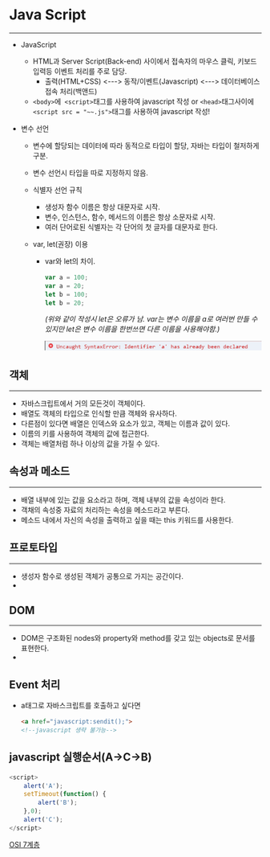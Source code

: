 <h1>Java Script</h1>

---

* JavaScript
  * HTML과 Server Script(Back-end) 사이에서 접속자의 마우스 클릭, 키보드 입력등 이벤트 처리를 주로 담당.
    * 출력(HTML+CSS) <---> 동작/이벤트(Javascript) <---> 데이터베이스 접속 처리(백앤드)
  * `<body>`에` <script>`태그를 사용하여 javascript 작성 or  `<head>`태그사이에 `<script src = "~~.js">`태그를 사용하여 javascript 작성!

* 변수 선언

  * 변수에 할당되는 데이터에 따라 동적으로 타입이 할당, 자바는 타입이 철저하게 구분.

  * 변수 선언시 타입을 따로 지정하지 않음.

  * 식별자 선언 규칙

    * 생성자 함수 이름은 항상 대문자로 시작.
    * 변수, 인스턴스, 함수, 메서드의 이름은 항상 소문자로 시작.
    * 여러 단어로된 식별자는 각 단어의 첫 글자를 대문자로 한다.
  
  * var, let(권장) 이용
  
    * var와 let의 차이.
  
      ```javascript
      var a = 100;
      var a = 20;
      let b = 100;
      let b = 20;
      ```
  
      *(위와 같이 작성시 let은 오류가 남. var는 변수 이름을 a로 여러번 만들 수 있지만 let은 변수 이름을 한번쓰면 다른 이름을 사용해야함.)*
  
      ![제목 없음](javascript.assets/%EC%A0%9C%EB%AA%A9%20%EC%97%86%EC%9D%8C.png)

## 객체

---

* 자바스크립트에서 거의 모든것이 객체이다.
* 배열도 객체의 타입으로 인식할 만큼 객체와 유사하다.
* 다른점이 있다면 배열은 인덱스와 요소가 있고, 객체는 이름과 값이 있다.
* 이름의 키를 사용하여 객체의 값에 접근한다.
* 객체는 배열처럼 하나 이상의 값을 가질 수 있다.

## 속성과 메소드

---

* 배열 내부에 있는 값을 요소라고 하며, 객체 내부의 값을 속성이라 한다.
* 객채의 속성중 자료의 처리하는 속성을 메소드라고 부른다.
* 메소드 내에서 자신의 속성을 출력하고 싶을 때는 this 키워드를 사용한다.

## 프로토타입

---

* 생성자 함수로 생성된 객체가 공통으로 가지는 공간이다.
* 

## DOM

---

* DOM은 구조화된 nodes와 property와 method를 갖고 있는 objects로 문서를 표현한다.
* 

## Event 처리

* a태그로 자바스크립트를 호출하고 싶다면

  ```html
  <a href="javascript:sendit();">
  <!--javascript 생략 불가능-->
  ```

  

## javascript 실행순서(A->C->B)

```javascript
<script>
    alert('A');
	setTimeout(function() {
        alert('B');
    },0);
	alert('C');
</script>
```



[OSI 7계층](https://present.do/shows/61443969e3562505806fa234?fbclid=IwAR2oowM7lZo0yGX68P46nePCznyhv233pFBXjSE1kPh9yFOtSFXzBMxkyxU&page=0)

